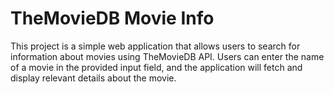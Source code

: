 # TheMovieDB Movie Info
This project is a simple web application that allows users to search for information about movies using TheMovieDB API. Users can enter the name of a movie in the provided input field, and the application will fetch and display relevant details about the movie.
